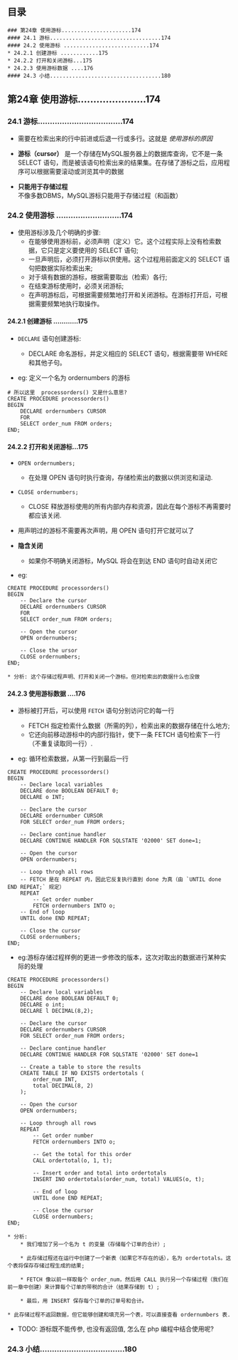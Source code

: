 ## 目录
```
### 第24章 使用游标......................174
#### 24.1 游标...................................174
#### 24.2 使用游标 ...........................174
* 24.2.1 创建游标 ............175
* 24.2.2 打开和关闭游标...175
* 24.2.3 使用游标数据 ....176
#### 24.3 小结...................................180
```


## 第24章 使用游标......................174
### 24.1 游标...................................174
* 需要在检索出来的行中前进或后退一行或多行。这就是 *使用游标的原因*

* **游标（cursor）** 是一个存储在MySQL服务器上的数据库查询，它不是一条 SELECT 语句，而是被该语句检索出来的结果集。在存储了游标之后，应用程序可以根据需要滚动或浏览其中的数据

* **只能用于存储过程** 不像多数DBMS，MySQL游标只能用于存储过程（和函数）

### 24.2 使用游标 ...........................174
* 使用游标涉及几个明确的步骤:
    * 在能够使用游标前，必须声明（定义）它。这个过程实际上没有检索数据，它只是定义要使用的 SELECT 语句;
    * 一旦声明后，必须打开游标以供使用。这个过程用前面定义的 SELECT 语句把数据实际检索出来;
    * 对于填有数据的游标，根据需要取出（检索）各行;
    * 在结束游标使用时，必须关闭游标;
    * 在声明游标后，可根据需要频繁地打开和关闭游标。在游标打开后，可根据需要频繁地执行取操作。


#### 24.2.1 创建游标 ............175
* `DECLARE` 语句创建游标:
    * DECLARE 命名游标，并定义相应的 SELECT 语句，根据需要带 WHERE 和其他子句。

* eg: 定义一个名为 ordernumbers 的游标
```mysql
# 所以这里  processorders() 又是什么意思?
CREATE PROCEDURE processorders()
BEGIN
    DECLARE ordernumbers CURSOR
    FOR
    SELECT order_num FROM orders;
END;
```    

#### 24.2.2 打开和关闭游标...175
* `OPEN ordernumbers;`
    * 在处理 OPEN 语句时执行查询，存储检索出的数据以供浏览和滚动.

* `CLOSE ordernumbers;`
    * CLOSE 释放游标使用的所有内部内存和资源，因此在每个游标不再需要时都应该关闭.

* 用声明过的游标不需要再次声明，用 OPEN 语句打开它就可以了

* **隐含关闭**
    * 如果你不明确关闭游标，MySQL 将会在到达 END 语句时自动关闭它

* eg: 
```mysql
CREATE PROCEDURE processorders()
BEGIN
    -- Declare the cursor
    DECLARE ordernumbers CURSOR
    FOR
    SELECT order_num FROM orders;

    -- Open the cursor
    OPEN ordernumbers;

    -- Close the ursor
    CLOSE ordernumbers;
END;

* 分析: 这个存储过程声明、打开和关闭一个游标。但对检索出的数据什么也没做
```

#### 24.2.3 使用游标数据 ....176
* 游标被打开后，可以使用 `FETCH` 语句分别访问它的每一行
    * FETCH 指定检索什么数据（所需的列），检索出来的数据存储在什么地方;
    * 它还向前移动游标中的内部行指针，使下一条 FETCH 语句检索下一行（不重复读取同一行）.

* eg: 循环检索数据，从第一行到最后一行
```mysql
CREATE PROCEDURE processorders()
BEGIN
    -- Declare local variables
    DECLARE done BOOLEAN DEFAULT 0;
    DECLARE o INT;

    -- Declare the cursor
    DECLARE ordernumber CURSOR
    FOR SELECT order_num FROM orders;

    -- Declare continue handler
    DECLARE CONTINUE HANDLER FOR SQLSTATE '02000' SET done=1;

    -- Open the cursor
    OPEN ordernumbers;

    -- Loop throgh all rows
    -- FETCH 是在 REPEAT 内，因此它反复执行直到 done 为真（由 `UNTIL done END REPEAT;` 规定）    
    REPEAT
        -- Get order number 
        FETCH ordernumbers INTO o;
    -- End of loop
    UNTIL done END REPEAT;

    -- Close the cursor
    CLOSE ordernumbers;
END;
```

* eg:游标存储过程样例的更进一步修改的版本，这次对取出的数据进行某种实际的处理
```mysql
CREATE PROCEDURE processorders()
BEGIN
    -- Declare local variables
    DECLARE done BOOLEAN DEFAULT 0;
    DECLARE o int;
    DECLARE l DECIMAL(8,2);

    -- Declare the cursor
    DECLARE ordernumbers CURSOR
    FOR SELECT order_num FROM orders;
    
    -- Declare continue handler
    DECLARE CONTINUE HANDLER FOR SQLSTATE '02000' SET done=1

    -- Create a table to store the results
    CREATE TABLE IF NO EXISTS ordertotals (
        order_num INT,
        total DECIMAL(8, 2)
    );

    -- Open the cursor
    OPEN ordernumbers;

    -- Loop through all rows
    REPEAT
        -- Get order number
        FETCH ordernumbers INTO o;
        
        -- Get the total for this order
        CALL ordertotal(o, 1, t);

        -- Insert order and total into ordertotals
        INSERT INO ordertotals(order_num, total) VALUES(o, t);

        -- End of loop
        UNTIL done END REPEAT;

        -- Close the cursor
        CLOSE ordernumbers;
END;

* 分析:
    * 我们增加了另一个名为 t 的变量（存储每个订单的合计）;

    * 此存储过程还在运行中创建了一个新表（如果它不存在的话），名为 ordertotals。这个表将保存存储过程生成的结果;

    * FETCH 像以前一样取每个 order_num，然后用 CALL 执行另一个存储过程（我们在前一章中创建）来计算每个订单的带税的合计（结果存储到 t）;
    
    * 最后，用 INSERT 保存每个订单的订单号和合计。

* 此存储过程不返回数据，但它能够创建和填充另一个表，可以直接查看 ordernumbers 表.
```

* TODO: 游标既不能传参, 也没有返回值, 怎么在 php 编程中结合使用呢?

### 24.3 小结...................................180